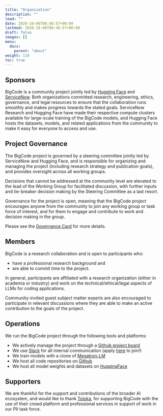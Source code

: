 ```yaml
---
title: "Organization"
description: ""
lead: ""
date: 2020-10-06T08:48:57+00:00
lastmod: 2020-10-06T08:48:57+00:00
draft: false
images: []
menu:
  docs:
    parent: "about"
weight: 110
toc: true
---
```


## Sponsors
BigCode is a community project jointly led by [Hugging Face](https://huggingface.co) and [ServiceNow](https://servicenow.com/research). Both organizations committed research, engineering, ethics, governance, and legal resources to ensure that the collaboration runs smoothly and makes progress towards the stated goals. ServiceNow Research and Hugging Face have made their respective compute clusters available for large-scale training of the BigCode models, and Hugging Face hosts the datasets, models, and related applications from the community to make it easy for everyone to access and use. 

## Project Governance
The BigCode project is governed by a steering committee jointly led by ServiceNow and Hugging Face, and is responsible for organizing and managing the project (including research strategy and publication goals), and provides oversight across all working groups.  

Decisions that cannot be addressed at the community level are elevated to the lead of the Working Group for facilitated discussion, with further inputs and tie-breaker decision making by the Steering Committee as a last resort.  

Governance for the project is open, meaning that the BigCode project encourages anyone from the community to join any working group or task force of interest, and for them to engage and contribute to work and decision making in the group. 

Please see the [Governance Card](https://huggingface.co/datasets/bigcode/governance-card) for more details.  

## Members
BigCode is a research collaboration and is open to participants who: 
- have a professional research background and 
- are able to commit time to the project. 

In general, participants are affiliated with a research organization (either in academia or industry) and work on the technical/ethical/legal aspects of LLMs for coding applications.  

Community-invited guest subject matter experts are also encouraged to participate in relevant discussions where they are able to make an active contribution to the goals of the project. 

## Operations
We run the BigCode project through the following tools and platforms:
- We actively manage the project through a [Github project board](https://github.com/orgs/bigcode-project/projects/1/)
- We use [Slack](https://bigcode-workspace.slack.com) for all internal communication (apply [here](https://forms.gle/Het4wd5WNoupBJHJA) to join!)
- We train models with a clone of [Megatron-LM](https://github.com/NVIDIA/Megatron-LM)
- We host all code repositories on [Github](https://github.com/bigcode-project)
- We host all model weights and datasets on [HuggingFace](https://huggingface.co/BigCode)

## Supporters 
We are thankful for the support and contributions of the broader AI ecosystem, and would like to thank [Toloka](https://www.toloka.ai), for supporting BigCode with the use of their crowd platform and professional services in support of work in our PII task force.
 

<!-- ## Bi-yearly goals
Big Code runs on a bi-yearly cadence. Each half year, the core members discuss and set milestones for the next six months of work. You can find the objectives for the first iteration here.  -->
